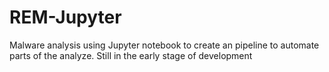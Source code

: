 # REM-Jupyter
Malware analysis using Jupyter notebook to create an pipeline to automate parts of the analyze.
Still in the early stage of development
